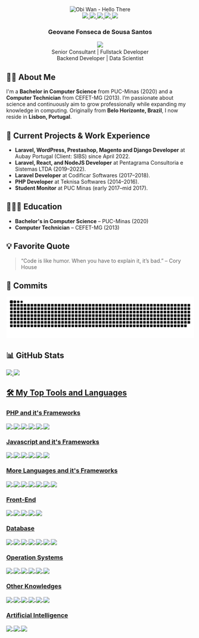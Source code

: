 <div align="center">
    <img src="https://media.giphy.com/media/hUEnpmgX9LyzZfK2xV/giphy.gif" alt="Obi Wan - Hello There" height="150" width="330"/>
</div>
<div align="center">
    <a href = "mailto:geovanefss@gmail.com">
        <img src="https://img.shields.io/badge/Gmail-%23DB4437?style=flat&logo=gmail&logoColor=white">
    </a>
    <a href="https://www.facebook.com/geovanefss">
        <img src="https://img.shields.io/badge/Facebook-%234267B2?style=flat&logo=facebook&logoColor=white">
    </a>
    <a href="https://instagram.com/geovanefonsecass">
        <img src="https://img.shields.io/badge/Instagram-%23E4405F?style=flat&logo=instagram&logoColor=white">
    </a>
    <a href="https://www.linkedin.com/in/geovane-fonseca-51406110b/">
        <img src="https://img.shields.io/badge/LinkedIn-%230077B5?style=flat&logo=linkedin&logoColor=white">
    </a>
    <a href="https://x.com/GeovaneF55">
        <img src="https://img.shields.io/badge/Twitter-100000?style=flat&logo=x&logoColor=white">
    </a>
</div>

<div align="center">
  <h3 align="center">Geovane Fonseca de Sousa Santos</h3>
  <p align="center">
    <b>
        <a href="https://github.com/GeovaneF55">
            <img src="https://img.shields.io/badge/GeovaneF55-100000?style=flat&logo=github&logoColor=white">
        </a>
    </b>
    <br/>
    Senior Consultant | Fullstack Developer
    <br/>
    Backend Developer | Data Scientist
  </p>
</div>

## 🧔🏻 About Me

I'm a **Bachelor in Computer Science** from PUC-Minas (2020) and a **Computer Technician** from CEFET-MG (2013). I’m passionate about science and continuously aim to grow professionally while expanding my knowledge in computing. Originally from **Belo Horizonte, Brazil**, I now reside in **Lisbon, Portugal**.

## 🚀 Current Projects & Work Experience

- **Laravel, WordPress, Prestashop, Magento and Django Developer** at Aubay Portugal (Client: SIBS) since April 2022.
- **Laravel, React, and NodeJS Developer** at Pentagrama Consultoria e Sistemas LTDA (2019–2022).
- **Laravel Developer** at Codificar Softwares (2017–2018).
- **PHP Developer** at Teknisa Softwares (2014–2016).
- **Student Monitor** at PUC Minas (early 2017–mid 2017).

## 👨🏻‍🎓 Education  
- **Bachelor's in Computer Science** – PUC-Minas (2020)
- **Computer Technician** – CEFET-MG (2013)

## 💡 Favorite Quote

> “Code is like humor. When you have to explain it, it’s bad.” – Cory House

## 🐍 Commits

<picture>
  <source media="(prefers-color-scheme: dark)" srcset="https://github.com/GeovaneF55/GeovaneF55/blob/output/github-snake-dark.svg" />
  <source media="(prefers-color-scheme: light)" srcset="https://github.com/GeovaneF55/GeovaneF55/blob/output/github-snake.svg" />
  <img alt="github-snake" src="https://github.com/GeovaneF55/GeovaneF55/blob/output/github-snake.svg" />
</picture>

## 📊 GitHub Stats

<a href="https://github.com/geovanef55">
<img height="180em" src="https://github-readme-stats.vercel.app/api?username=geovanef55&show_icons=true&hide=issues,contribs&count_private=true&theme=tokyonight"/>
<img height="180em" src="https://github-readme-stats.vercel.app/api/top-langs/?username=geovanef55&layout=compact&langs_count=8&theme=tokyonight&exclude_repo=pucminas,tcc_twitter&hide=jupyter%20notebook,gherkin,twig,smarty,scss"/>
    
## 🛠 My Top Tools and Languages
<!-- https://shields.io/ -->
<!-- https://simpleicons.org/ -->
<!-- https://custom-icon-badges.demolab.com/ -->

### PHP and it's Frameworks

<div style="display: inline_block">
    <img align="center" src="https://img.shields.io/badge/PHP-777BB4?style=flat&logo=php&logoColor=white">
    <img align="center" src="https://img.shields.io/badge/Laravel-F55247?style=flat&logo=laravel&logoColor=white">
    <img align="center" src="https://img.shields.io/badge/WordPress-21759B?style=flat&logo=wordpress&logoColor=white">
    <img align="center" src="https://img.shields.io/badge/WooCommerce-96588A?style=flat&logo=woo&logoColor=white">
    <img align="center" src="https://img.shields.io/badge/Magento-F46B33?style=flat&logo=magento&logoColor=white">
    <img align="center" src="https://img.shields.io/badge/Symfony-%23000000.svg?style=flat&logo=symfony&logoColor=white">
</div>

### Javascript and it's Frameworks

<div style="display: inline_block">
    <img align="center" src="https://img.shields.io/badge/JavaScript-%23F7DF1E?style=flat&logo=javascript&logoColor=black">
    <img align="center" src="https://img.shields.io/badge/TypeScript-007ACC?style=flat&logo=typescript&logoColor=white">
    <img align="center" src="https://img.shields.io/badge/jQuery-%230769AD?style=flat&logo=jquery&logoColor=white">
    <img align="center" src="https://img.shields.io/badge/Vuejs-%2335495e.svg?style=flat&logo=vuedotjs&logoColor=white">
    <img align="center" src="https://img.shields.io/badge/Node.js-%23339933?style=flat&logo=nodedotjs&logoColor=white">
    <img align="center" src="https://img.shields.io/badge/React-%2361DAFB?style=flat&logo=react&logoColor=black">
</div>

### More Languages and it's Frameworks

<div style="display: inline_block">
    <img align="center" src="https://img.shields.io/badge/Python-%233776AB?style=flat&logo=python&logoColor=white">
    <img align="center" src="https://img.shields.io/badge/Django-%23092E20?style=flat&logo=django&logoColor=white">
    <img align="center" src="https://img.shields.io/badge/Java-%23ED8B00?style=flat&logo=openjdk&logoColor=white">
    <img align="center" src="https://img.shields.io/badge/C++-%2300599C?style=flat&logo=cplusplus&logoColor=white">
    <img align="center" src="https://img.shields.io/badge/Scratch-4D97FF?style=flat&logo=scratch&logoColor=white">
    <img align="center" src="https://img.shields.io/badge/Swift-%23FA7343?style=flat&logo=swift&logoColor=white">
    <img align="center" src="https://img.shields.io/badge/Go-00ADD8?style=flat&logo=go&logoColor=white">
</div>

### Front-End

<div style="display: inline_block">
    <img align="center" src="https://img.shields.io/badge/HTML5-%23E34F26?style=flat&logo=html5&logoColor=white">
    <img align="center" src="https://img.shields.io/badge/CSS3-%231572B6?style=flat&logo=css3&logoColor=white">
    <img align="center" src="https://img.shields.io/badge/Bootstrap-%23563D7C?style=flat&logo=bootstrap&logoColor=white">
    <img align="center" src="https://img.shields.io/badge/Tailwind%20CSS-%2306B6D4?style=flat&logo=tailwindcss&logoColor=white">
    <img align="center" src="https://img.shields.io/badge/Sass-000?style=flat&logo=sass&logoColor=white">
</div>

### Database

<div style="display: inline_block">
    <img align="center" src="https://img.shields.io/badge/MySQL-%234479A1?style=flat&logo=mysql&logoColor=white">
    <img align="center" src="https://img.shields.io/badge/MariaDB-003545?style=flat&logo=mariadb&logoColor=white">
    <img align="center" src="https://img.shields.io/badge/Oracle-F80000?style=flat&logo=oracle&logoColor=white">
    <img align="center" src="https://img.shields.io/badge/SQLite-000?style=flat&logo=sqlite&logoColor=white">
    <img align="center" src="https://img.shields.io/badge/PostgreSQL-000?style=flat&logo=postgresql&logoColor=white">
    <img align="center" src="https://img.shields.io/badge/MongoDB-%2347A248?style=flat&logo=mongodb&logoColor=white">
    <img align="center" src="https://img.shields.io/badge/Firebase-000?style=flat&logo=firebase&logoColor=white">
</div>

### Operation Systems

<div style="display: inline_block">
    <img align="center" src="https://img.shields.io/badge/Linux-%23FCC624?style=flat&logo=linux&logoColor=black">
    <img align="center" src="https://img.shields.io/badge/Ubuntu-35495E?style=flat&logo=ubuntu&logoColor=white">
    <img align="center" src="https://img.shields.io/badge/Mac%20OS-000000?style=flat&logo=apple&logoColor=white">
    <img align="center" src="https://custom-icon-badges.demolab.com/badge/Windows-0078D6?logo=windows11&logoColor=white">
    <img align="center" src="https://img.shields.io/badge/iOS-000000?style=flat&logo=apple&logoColor=white">
    <img align="center" src="https://img.shields.io/badge/Android-3DDC84?style=flat&logo=android&logoColor=white">
</div>

### Other Knowledges

<div style="display: inline_block">
    <img align="center" src="https://img.shields.io/badge/Docker-%232496ED?style=flat&logo=docker&logoColor=white">
    <img align="center" src="https://custom-icon-badges.demolab.com/badge/Visual%20Studio%20Code-0078d7.svg?logo=vsc&logoColor=white">
    <img align="center" src="https://img.shields.io/badge/Git-F05032?style=flat&logo=git&logoColor=white">
    <img align="center" src="https://img.shields.io/badge/Markdown-000?style=flat&logo=markdown&logoColor=white">
    <img align="center" src="https://img.shields.io/badge/Jupyter-%23F37626?style=flat&logo=jupyter&logoColor=white">
    <img align="center" src="https://img.shields.io/badge/Arduino-%2300979D?style=flat&logo=arduino&logoColor=white">
</div>

### Artificial Intelligence

<div style="display: inline_block">
    <img align="center" src="https://img.shields.io/badge/ChatGPT-74aa9c?style=flat&logo=openai&logoColor=white">
    <img align="center" src="https://img.shields.io/badge/GitHub%20Copilot-000?style=flat&logo=githubcopilot&logoColor=white">
    <img align="center" src="https://img.shields.io/badge/Google%20Gemini-886FBF?style=flat&logo=googlegemini&logoColor=white">
</div>
